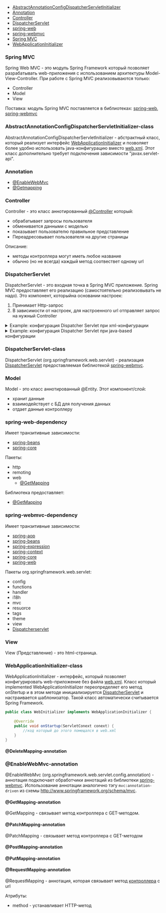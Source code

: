 
* [AbstractAnnotationConfigDispatcherServletInitializer](#abstractannotationconfigdispatcherservletinitializer-class)
* [Annotation](#annotation)
* [Controller](#controller)
* [DispatcherServlet](#dispatcherservlet)
* [spring-web](#spring-web-dependency)
* [spring-webmvc](#spring-webmvc-dependency)
* [Spring MVC](#spring-mvc)
* [WebApplicationInitializer](#webapplicationinitializer-class)


### Spring MVC
Spring Web MVC - это модуль Spring Framework который позволяет разрабатывать web-приложения с использованием архитектуры Model-View-Controller. При работе с Spring MVC реализовываются только:
* Controller
* Model
* View

Поставка: модуль Spring MVC поставляется в библиотеках: [spring-web](#spring-web-dependency), [spring-webmvc](#spring-webmvc-dependency)


### AbstractAnnotationConfigDispatcherServletInitializer-class
AbstractAnnotationConfigDispatcherServletInitializer - абстрактный класс, который реализует интерфейс [WebApplicationInitializer](#webapplicationinitializer-class) и позволяет более удобно использовать java-конфигурацию вместо [web.xml](java.md#web-xml). 
Этот класс дополнительно требует подключения зависимости "javax.servlet-api".

### Annotation
* [@EnableWebMvc](#enablewebmvc-annotation)
* [@Getmapping](#getmapping-annotation)

### Controller
Controller - это класс аннотированный [@Controller](java-spring.md#controller-annotation) который:
* обрабатывает запросы пользователя
* обменивается данными с моделью
* показывает пользователю правильное представление
* Переадресовывает пользователя на другие страницы

Описание:
* методы контроллера могут иметь любое название
* обычно (но не всегда) каждый метод соотвествет одному url


### DispatcherServlet
DispatcherServlet - это входная точка в Spring MVC приложение. Spring MVC предоставляет его реализацию (самостоятельно реализовывать не надо). Это компонент, которыйна основании настроек:
1. Принимает Http-запрос
2. В зависимости от настроек, для настроенного url отправляет запрос на нужный Controller

<details><summary>Example: конфигурация Dispatcher Servlet при xml-конфигурации</summary>

При xml конфигурации используется [web.xml](java.md#web-xml) и файл в котором настраивается шаблонизатор.
```xml
<?xml version="1.0" encoding="UTF-8"?>
<web-app xmlns="http://xmlns.jcp.org/xml/ns/javaee"
         xmlns:xsi="http://www.w3.org/2001/XMLSchema-instance"
         xsi:schemaLocation="http://xmlns.jcp.org/xml/ns/javaee 
         http://xmlns.jcp.org/xml/ns/javaee/web-app_4_0.xsd" version="4.0">
  <display-name>Archetype Created Web Application</display-name>
  <absolute-ordering/>
  <servlet>
    <servlet-name>dispatcher</servlet-name>
    <servlet-class>org.springframework.web.servlet.DispatcherServlet</servlet-class>
    <init-param>
      <param-name>contextConfigLocation</param-name>
      <!-- ссылка на файл с настройками шаблонизатора. -->
      <param-value>/WEB-INF/engineConfig.xml</param-value>
    </init-param>
    <load-on-startup>1</load-on-startup>
  </servlet>
  <servlet-mapping>
    <servlet-name>dispatcher</servlet-name>
    <!-- все запросы на один диспетчер сервлетов -->
    <url-pattern>/</url-pattern>
  </servlet-mapping>
</web-app>
```
</details>

<details><summary>Example: конфигурация Dispatcher Servlet при java-based конфигурации</summary>

При java-based конфигурации используется один из 2-х вариантов:
* наследование от [AbstractAnnotationConfigDispatcherServletInitializer](#abstractannotationconfigdispatcherservletinitializer-class);
* реализация интерфеса [WebApplicationInitializer](#webapplicationinitializer-class).
```java
public class DispatcherServletConfig extends AbstractAnnotationConfigDispatcherServletInitializer {

  @Override
  protected Class<?>[] getRootConfigClasses() {
    return null;        //этот метод не используется
  }
  
  /** Аналог секции <servlet> в web.xml */
  @Override
  protected Class<?>[] getServletConfigClasses() {
    return new Class[] {TemplateEngineConfig.class};    //<param-value>/WEB-INF/applicationContext.xml</param-value>
  }

  /** Аналог секции <servlet-mapping> в web.xml */
  @Override
  protected String[] getServletMappings() {
    return new String[] {"/"};          //<url-pattern>/</url-pattern>
  }
}
```
</details>

### DispatcherServlet-class
DispatcherServlet (org.springframework.web.servlet) - реализация [DispatcherServlet](#dispatcherservlet) предоставляемая библиотекой [spring-webmvc](#spring-webmvc-dependency).

### Model
Model - это класс аннотированный @Entity. Этот компонент/слой:
* хранит данные
* взаимодействует с БД для получения данных
* отдает данные контроллеру

### spring-web-dependency
Имеет транзитивные зависимости:
* [spring-beans](java-spring.md#spring-beans-dependency)
* [spring-core](java-spring.md#spring-core-dependency)

Пакеты:
* http
* remoting
* web
  * [@GetMapping](#getmapping-annotation)

Библиотека предоставляет:
* [@GetMapping](#getmapping-annotation)

### spring-webmvc-dependency
Имеет транзитивные зависимости:
* [spring-aop](java-spring.md#spring-aop-dependency)
* [spring-beans](java-spring.md#spring-beans-dependency)
* [spring-expression](java-spring.md#spring-expression-dependency)
* [spring-context](java-spring.md#spring-context-dependency)
* [spring-core](java-spring.md#spring-core-dependency)
* [spring-web](#spring-web-dependency)

Пакеты org.springframework.web.servlet:
* config
* functions
* handler
* i18h
* mvc
* resuorce
* tags
* theme
* view
* [Dispatcherservlet](#dispatcherservlet-class)

### View
View (Представление) - это html-страница.

### WebApplicationInitializer-class
WebApplicationInitializer - интерфейс, который позволяет конфигурировать web-приложение без файла [web.xml](java.md#web-xml). Класс который implemented WebApplicationInitializer переопределяет его метод onStertup и в этом 
методе инициализируется [DispatcherServlet](#dispatcherservlet) и настраивается шаблонизатор. Такой класс автоматически считывается Spring Framework.
```java
public class WebInitializer implements WebApplicationInitializer {
    
    @Override
    public void onStartup(ServletConext conext) {
        //код который до этого помещался в web.xml
    }
}
```

#### @DeleteMapping-annotation

### @EnableWebMvc-annotation
@EnableWebMvc (org.springframework.web.servlet.config.annotation) - аннотация подключает обработчики аннотаций из библиотеки [spring-webmvc](#spring-webmvc-dependency). 
Использование аннотации аналогично тэгу ```mvc:annotation-driven``` из схемы http://www.springframework.org/schema/mvc.
>
#### @GetMapping-annotation
@GetMapping - связывает метод контроллера с GET-методом. 

#### @PatchMapping-annotation
@PatchMapping - связывает метод контроллера с GET-методом

#### @PostMapping-annotation

#### @PutMapping-annotation

#### @RequestMapping-annotation
@RequestMapping - аннотация, которая связывает метод [контроллера](#controller) с url

Атрибуты:
* method - устанавливает HTTP-метод